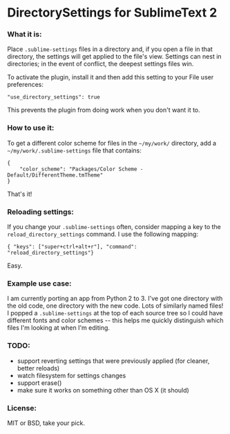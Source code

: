 # DirectorySettings for SublimeText 2

### What it is:

Place `.sublime-settings` files in a directory and, if you open a file in that directory, the settings will get applied to the file's view. Settings can nest in directories; in the event of conflict, the deepest settings files win.

To activate the plugin, install it and then add this setting to your File user preferences:

    "use_directory_settings": true

This prevents the plugin from doing work when you don't want it to.

### How to use it:

To get a different color scheme for files in the `~/my/work/` directory, add a `~/my/work/.sublime-settings` file that contains:

    {
        "color_scheme": "Packages/Color Scheme - Default/DifferentTheme.tmTheme"
    }

That's it!

### Reloading settings:

If you change your `.sublime-settings` often, consider mapping a key to the `reload_directory_settings` command. I use the following mapping:

    { "keys": ["super+ctrl+alt+r"], "command": "reload_directory_settings"}

Easy.

### Example use case:

I am currently porting an app from Python 2 to 3. I've got one directory with the old code, one directory with the new code. Lots of similarly named files! I popped a `.sublime-settings` at the top of each source tree so I could have different fonts and color schemes -- this helps me quickly distinguish which files I'm looking at when I'm editing.

### TODO:

- support reverting settings that were previously applied (for cleaner, better reloads)
- watch filesystem for settings changes
- support erase()
- make sure it works on something other than OS X (it should)

### License:

MIT or BSD, take your pick.




